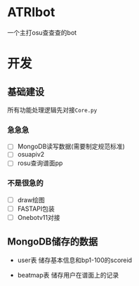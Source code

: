 # ATRIbot
一个主打osu查查查的bot

# 开发

## 基础建设

所有功能处理逻辑先对接`Core.py`

### 急急急

- [ ] MongoDB读写数据(需要制定规范标准)
- [ ] osuapiv2
- [ ] rosu查询谱面pp
  
### 不是很急的
- [ ] draw绘图
- [ ] FASTAPI包装
- [ ] Onebotv11对接

## MongoDB储存的数据

- user表
储存基本信息和bp1-100的scoreid

- beatmap表
储存用户在谱面上的记录